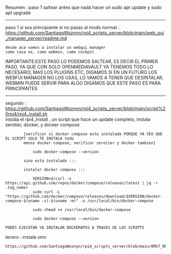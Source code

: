 Resumen :
paso 1 saltear
antes que nada hacer un sudo apt update y sudo apt upgrade

--------------------------------------------------------------------------------
paso 1 si sos principiante si no pasas al modo normal :
    https://github.com/SantiagoWoznyn/rpi4_scripts_server/blob/main/web_gui_manager_server/readme.md
    
    desde aca vamos a instalar un webgui manager
    como casa os, como webmin, como cockpit

IMPORTANTE:ESTE PASO LO PODEMOS SALTEAR, ES DECIR EL PRIMER PASO, YA QUE CON SOLO OPENMEDIAVAULT
YA TENEMOS TODO LO NECESARIO, MAS LOS PLUGINS ETC, DIGAMOS SI EN UN FUTURO LOS WEBFUI MANAGER
NO LOS USAS, LO VAMOS A TENER QUE DESINTALAR, WEBMIN PUEDE SERVIR PARA ALGO
DIGAMOS QUE ESTE PASO ES PARA PRINCIPANTES

------------------------------------------------------------------------------------------

segundo :
    https://github.com/SantiagoWoznyn/rpi4_scripts_server/blob/main/script%20rpi4/rpi4_install.sh    
    instala el rpi4_install , un script que hace un update completo,
        instala zerotier, docker, y docker compose

            {verificar si docker compose esta instalado PORQUE YA VEO QUE EL SCRIPT SOLO TE INSTALA todo
            menos docker compose, verificar zerotier y docker tambien}

                sudo docker-compose --version

            sino esta instalado :::

            instalar docker compose :::

                VERSION=$(curl -s https://api.github.com/repos/docker/compose/releases/latest | jq -r .tag_name)
                sudo curl -L "https://github.com/docker/compose/releases/download/$VERSION/docker-compose-$(uname -s)-$(uname -m)" -o /usr/local/bin/docker-compose

                sudo chmod +x /usr/local/bin/docker-compose

                sudo docker-compose --version

    PODES EJECUTAR YA INSTALAR DOCKERAPSS A TRAVES DE LOS SCRIPTS

tecero :
    instala omv 

    https://github.com/SantiagoWoznyn/rpi4_scripts_server/blob/main/OMV7_RPI4b.txt
    
